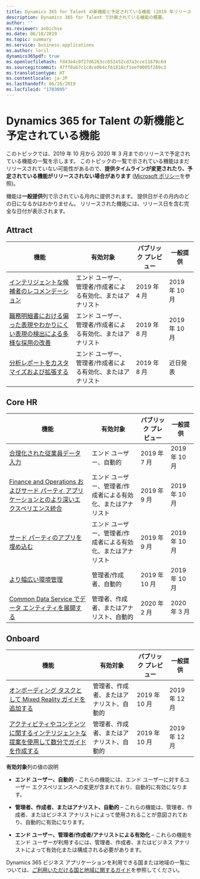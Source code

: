 ```yaml
---
title: Dynamics 365 for Talent の新機能と予定されている機能 (2019 年リリース ウェーブ 2)
description: Dynamics 365 for Talent で計画されている機能の概要。
author: ''
ms.reviewer: anbichse
ms.date: 06/18/2019
ms.topic: summary
ms.service: business-applications
ms.author: loril
dynamics365pdf: true
ms.openlocfilehash: fd43e4c0f27d6263cc652e52cd7a3cce11670c6d
ms.sourcegitcommit: 47ff8ab7c1c8ce0b4cf61818cf1eef0005f289c3
ms.translationtype: HT
ms.contentlocale: ja-JP
ms.lasthandoff: 06/26/2019
ms.locfileid: "1703095"
---
```

# <a name="whats-new-and-planned-for-dynamics-365-for-talent"></a>Dynamics 365 for Talent の新機能と予定されている機能

このトピックでは、2019 年 10 月から 2020 年 3 月までのリリースで予定されている機能の一覧を示します。 このトピックの一覧で示されている機能はまだリリースされていない可能性があるので、**提供タイムラインが変更されたり、予定されている機能がリリースされない場合があります** ([Microsoft ポリシー](https://go.microsoft.com/fwlink/p/?linkid=2007332)を参照)。

機能は**一般提供**列で示されている月内に提供されます。 提供日がその月内のどの日になるかはわかりません。 リリースされた機能には、リリース日を含む完全な日付が表示されます。 



## <a name="attract"></a>Attract



 | 機能    | 有効対象    |  パブリック プレビュー | 一般提供 |
 | ---------- | ---------- | ---------- |---------- |
 | [インテリジェントな候補者のレコメンデーション](intelligent-recommendations-candidate-matching.md) | エンド ユーザー、管理者/作成者による有効化、またはアナリスト  |  2019 年 4 月   | 2019 年 10 月|  
 | [職務明細書における偏った表現やわかりにくい表現の検出による多様な採用の改善](improve-diverse-hiring-detection-bias-cryptic-language-job-descriptions.md) | エンド ユーザー、管理者/作成者による有効化、またはアナリスト  |  2019 年 8 月   | 2019 年 10 月|  
 | [分析レポートをカスタマイズおよび拡張する](customize-extend-analytics-reports.md) | エンド ユーザー、管理者/作成者による有効化、またはアナリスト  |  2019 年 8 月   | 近日発表|  


## <a name="core-hr"></a>Core HR



 | 機能    | 有効対象    |  パブリック プレビュー | 一般提供 |
 | ---------- | ---------- | ---------- |---------- |
 | [合理化された従業員データ入力](streamlined-employee-data-entry.md) | エンド ユーザー、自動的  |  2019 年 7 月   | 2019 年 10 月|  
 | [Finance and Operations およびサード パーティ アプリケーションとのより深いエクスペリエンス統合](deeper-experience-integration-finance-operations-other-3rd-party-applications.md) | エンド ユーザー、管理者/作成者による有効化、またはアナリスト  |  2019 年 9 月   | 2019 年 10 月|  
 | [サード パーティのアプリを埋め込む](embed-third-party-apps.md) | エンド ユーザー、管理者/作成者による有効化、またはアナリスト  |  2019 年 9 月   | 2019 年 10 月|  
 | [より幅広い環境管理](broader-environment-management.md)  | 管理者/作成者、自動的   | 2019 年 10 月    | 2019 年 10 月  |
 | [Common Data Service でデータ エンティティを展開する](expand-data-entities-common-data-service.md) | 管理者、作成者、またはアナリスト、自動的  |  2020 年 2 月   | 2020 年 3 月|  


## <a name="onboard"></a>Onboard



 | 機能    | 有効対象    |  パブリック プレビュー | 一般提供 |
 | ---------- | ---------- | ---------- |---------- |
 | [オンボーディング タスクとして Mixed Reality ガイドを追加する](complete-mixed-reality-guide-as-onboarding-task.md) | 管理者、作成者、またはアナリスト、自動的  |  2019 年 10 月   | 2019 年 12 月|  
 | [アクティビティやコンテンツに関するインテリジェントな提案を使用して数分でガイドを作成する](intelligent-recommendation-guide-creation.md) | 管理者、作成者、またはアナリスト、自動的  |  2019 年 10 月   | 2019 年 12 月|  

**有効対象**列の値の説明

- **エンド ユーザー、自動的** - これらの機能には、エンド ユーザーに対するユーザー エクスペリエンスへの変更が含まれており、自動的に有効になります。

- **管理者、作成者、またはアナリスト、自動的** – これらの機能は、管理者、作成者、またはビジネス アナリストによって使用されることが意図されており、自動的に有効になります。

- **エンド ユーザー、管理者/作成者/アナリストによる有効化** – これらの機能をエンド ユーザーが利用するには、管理者、作成者、またはビジネス アナリストによって有効化または構成される必要があります。

Dynamics 365 ビジネス アプリケーションを利用できる国または地域の一覧については、[ご利用いただける国と地域に関するガイド](https://aka.ms/dynamics_365_international_availability_deck)を参照してください。
